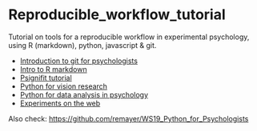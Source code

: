 # Reproducible_workflow_tutorial

Tutorial on tools for a reproducible workflow in experimental psychology, using R (markdown), python, javascript & git.

- [Introduction to git for psychologists](gitforpsy)
- [Intro to R markdown](rmarkdown_intro)
- [Psignifit tutorial](Psignifit_tutorial)
- [Python for vision research](python_for_visres)
- [Python for data analysis in psychology](PythoninPsy)
- [Experiments on the web](onlineExp)

Also check: https://github.com/remayer/WS19_Python_for_Psychologists
